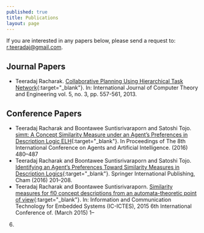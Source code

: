 ```yaml
---
published: true
title: Publications 
layout: page
---
```

If you are interested in any papers below, please send a request to: <r.teeradaj@gmail.com>.

Journal Papers
---------------------

*   Teeradaj Racharak. [Collaborative Planning Using Hierarchical Task Network](http://www.ijcte.org/index.php?m=content&c=index&a=show&catid=49&id=866){:target="_blank"}. 
In: International Journal of Computer Theory and Engineering vol. 5, no. 3, pp. 557-561, 2013.

Conference Papers
---------------------

*   Teeradaj Racharak and Boontawee Suntisrivaraporn and Satoshi Tojo. [simπ: A Concept Similarity
Measure under an Agent’s Preferences in Description Logic ELH](http://www.scitepress.org/DigitalLibrary/PublicationsDetail.aspx?ID=3RqLc2P0Eiw=&t=1){:target="_blank"}. In Proceedings of The 8th
International Conference on Agents and Artificial Intelligence. (2016) 480–487
*   Teeradaj Racharak and Boontawee Suntisrivaraporn and Satoshi Tojo. [Identifying an Agent’s
Preferences Toward Similarity Measures in Description Logics](http://link.springer.com/chapter/10.1007%2F978-3-319-31676-5_14){:target="_blank"}. Springer International Publishing,
Cham (2016) 201–208.
*   Teeradaj Racharak and Boontawee Suntisrivaraporn. [Similarity measures for fl0 concept
descriptions from an automata-theoretic point of view](http://ieeexplore.ieee.org/xpl/articleDetails.jsp?arnumber=7110811&newsearch=true&queryText=Teeradaj%20Racharak%20){:target="_blank"}. In: Information and Communication
Technology for Embedded Systems (IC-ICTES), 2015 6th International Conference of. (March 2015) 1–
6.
